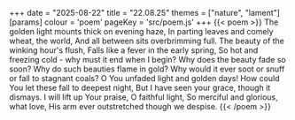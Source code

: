 +++
date = "2025-08-22"
title = "22.08.25"
themes = ["nature", "lament"]
[params]
  colour = 'poem'
  pageKey = 'src/poem.js'
+++
{{< poem >}}
The golden light mounts thick on evening haze,
In parting leaves and comely wheat, the world,
And all between sits overbrimming full.
The beauty of the winking hour's flush,
Falls like a fever in the early spring,
So hot and freezing cold - why must it end when I begin?
Why does the beauty fade so soon?
Why do such beauties flame in gold?
Why would it ever soot or snuff or fall to stagnant coals?
O You unfaded light and golden days!
How could You let these fall to deepest night,
But I have seen your grace, though it dismays.
I will lift up Your praise, O faithful light,
So merciful and glorious, what love,
His arm ever outstretched though we despise.
{{< /poem >}}